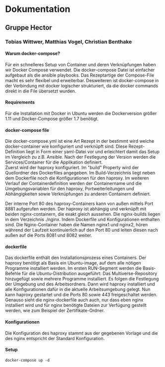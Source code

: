 # Dokumentation
## Gruppe Hector 
### Tobias Wittwer, Matthias Vogel, Christian Benthake

#### Warum docker-compose? 

Für ein schnelleres Setup von Container und deren Verknüpfungen haben wir Docker Compose verwendet.
Die docker-compose Datei ist einfacher aufgebaut als die ansible playbooks. Das Rezeptartige der Compose-File macht es sehr flexibel und erweiterbar.
Desweiteren ist docker-compose in der Verbindung mit docker logischer strukturiert, da die docker commands direkt in die File übersetzt wurden.

#### Requirements

Für die Installation mit Docker in Ubuntu werden die Dockerversion größer 1.11 und Docker-Compose größer 1.7 benötigt.

#### docker-compose file
Die docker-compose.yml ist eine Art Rezept in der bestimmt wird welche docker-container wie konfiguriert und verknüpft sind.
Diese Rezept-Definition liegt in Form einer yaml-Datei vor und erleichtert damit das Setup im Vergleich zu z.B. Ansible. 
Nach der Festlegung der Version werden die Services/Container für die Applikation definiert.  
Zuerst wird der haproxy konfiguriert. Im "build" Property wird der Quellordner des Dockerfiles angegeben. Im Build-Verzeichnis liegt neben dem Dockerfile noch die Konfigurationen für den haproxy. Im weiteren Verlauf der Containerdefinition werden der Containername und die Umgebungsvariablen für den haproxy, Portweiterleitungen und Abhängigkeiten sowie Verknüpfungen zu anderen Containern definiert.  

Der interne Port 80 des haproxy-Containers kann von außen mittels Port 8881 aufgerufen werden. Der haproxy ist abhängig und verknüpft mit beiden nginx-containern, die exakt gleich aussehen. 
Die nginx-builds liegen in dem Verzeichnis ./nginx. Indem Dockerfile und Konfigurationen enthalten sind. 
Die Nginx-Container haben die Namen nginx1 und nginx2, hören während der Laufzeit kontinuierlich auf den Port 80 und leiten diesen nach außen auf die Ports 8081 und 8082 weiter. 

#### dockerfile

Das dockerfile  enthält den Installationsprozess eines Containers.
Der haproxy benötigt als Basis ein Ubuntu-image, auf dem alle nötigen Programme installiert werden. Im ersten RUN-Segment werden die Basis-Befehle für die Ubuntu-Distribution ausgeführt: Das Multiverse-Repository hinzugefügt sowie mehrere Programme installiert.
Es folgen die Festlegung der Umgebung und des Arbeitsordners. Dann wird haproxy installiert und alle Konfigurationen dafür in die aktuelle Arbeitsumgebung gelegt.  Nun kann haproxy gestartet und die Ports 80 sowie 443 freigeschaltet werden. Genauso sieht die nginx-dockerfile auch auch, nur dass eben nginx installiert wird und für nginx benötigte Dateien zur Verfügung gestellt werden, wie zum Beispiel der Zertifikate-Ordner.

#### Konfigurationen

Die Konfiguration des haproxy stammt aus der gegebenen Vorlage und die  des nginx entspricht der Standard Konfiguration.

#### Setup

``docker-compose up -d``

